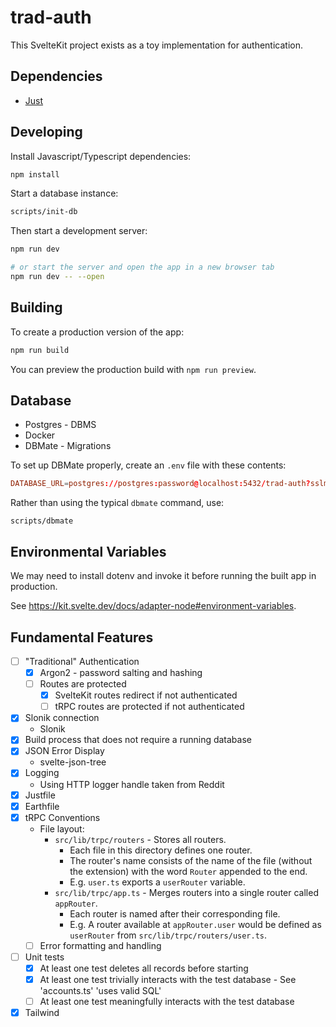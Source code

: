 # trad-auth

This SvelteKit project exists as a toy implementation for authentication.

## Dependencies

- [Just](https://github.com/casey/just)

## Developing

Install Javascript/Typescript dependencies:

```bash
npm install
```

Start a database instance:

```bash
scripts/init-db
```

Then start a development server:

```bash
npm run dev

# or start the server and open the app in a new browser tab
npm run dev -- --open
```

## Building

To create a production version of the app:

```bash
npm run build
```

You can preview the production build with `npm run preview`.

## Database

- Postgres - DBMS
- Docker
- DBMate - Migrations

To set up DBMate properly, create an `.env` file with these contents:

```conf
DATABASE_URL=postgres://postgres:password@localhost:5432/trad-auth?sslmode=disable
```

Rather than using the typical `dbmate` command, use:

```
scripts/dbmate
```

## Environmental Variables

We may need to install dotenv and invoke it before running the built app in
production.

See https://kit.svelte.dev/docs/adapter-node#environment-variables.

## Fundamental Features

- [ ] "Traditional" Authentication
  - [x] Argon2 - password salting and hashing
  - [ ] Routes are protected
    - [x] SvelteKit routes redirect if not authenticated
    - [ ] tRPC routes are protected if not authenticated
- [x] Slonik connection
  - Slonik
- [x] Build process that does not require a running database
- [x] JSON Error Display
  - svelte-json-tree
- [x] Logging
  - Using HTTP logger handle taken from Reddit
- [x] Justfile
- [x] Earthfile
- [x] tRPC Conventions
  - File layout:
    - `src/lib/trpc/routers` - Stores all routers.
      - Each file in this directory defines one router.
      - The router's name consists of the name of the file (without the
        extension) with the word `Router` appended to the end.
      - E.g. `user.ts` exports a `userRouter` variable.
    - `src/lib/trpc/app.ts` - Merges routers into a single router called
      `appRouter`.
      - Each router is named after their corresponding file.
      - E.g. A router available at `appRouter.user` would be defined as
        `userRouter` from `src/lib/trpc/routers/user.ts`.
  - [ ] Error formatting and handling
- [ ] Unit tests
  - [x] At least one test deletes all records before starting
  - [x] At least one test trivially interacts with the test database - See
    'accounts.ts' 'uses valid SQL'
  - [ ] At least one test meaningfully interacts with the test database
- [x] Tailwind

